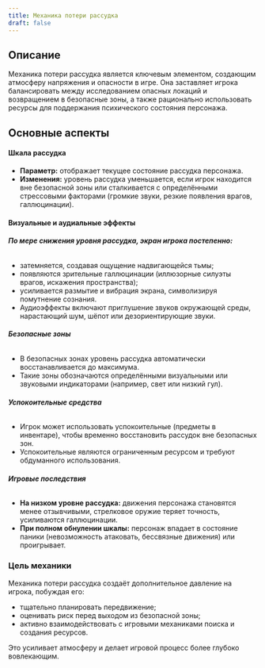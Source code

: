 ```yaml
---
title: Механика потери рассудка
draft: false
---
```


## **Описание**

Механика потери рассудка является ключевым элементом, создающим атмосферу напряжения и опасности в игре. Она заставляет игрока балансировать между исследованием опасных локаций и возвращением в безопасные зоны, а также рационально использовать ресурсы для поддержания психического состояния персонажа.

## **Основные аспекты**

#### **Шкала рассудка**
- **Параметр:** отображает текущее состояние рассудка персонажа.
- **Изменения:** уровень рассудка уменьшается, если игрок находится вне безопасной зоны или сталкивается с определёнными стрессовыми факторами (громкие звуки, резкие появления врагов, галлюцинации).

#### **Визуальные и аудиальные эффекты**

###### **По мере снижения уровня рассудка, экран игрока постепенно:**
- затемняется, создавая ощущение надвигающейся тьмы;
- появляются зрительные галлюцинации (иллюзорные силуэты врагов, искажения пространства);
 - усиливается размытие и вибрация экрана, символизируя помутнение сознания.
 - Аудиоэффекты включают приглушение звуков окружающей среды, нарастающий шум, шёпот или дезориентирующие звуки.
###### **Безопасные зоны**
- В безопасных зонах уровень рассудка автоматически восстанавливается до максимума.
- Такие зоны обозначаются определёнными визуальными или звуковыми индикаторами (например, свет или низкий гул).
###### **Успокоительные средства**
- Игрок может использовать успокоительные (предметы в инвентаре), чтобы временно восстановить рассудок вне безопасных зон.
- Успокоительные являются ограниченным ресурсом и требуют обдуманного использования.

 ###### **Игровые последствия**
- **На низком уровне рассудка:** движения персонажа становятся менее отзывчивыми, стрелковое оружие теряет точность, усиливаются галлюцинации.
- **При полном обнулении шкалы:** персонаж впадает в состояние паники (невозможность атаковать, бессвязные движения) или проигрывает.

### Цель механики

Механика потери рассудка создаёт дополнительное давление на игрока, побуждая его:

- тщательно планировать передвижение;
- оценивать риск перед выходом из безопасной зоны;
- активно взаимодействовать с игровыми механиками поиска и создания ресурсов.

Это усиливает атмосферу и делает игровой процесс более глубоко вовлекающим.
